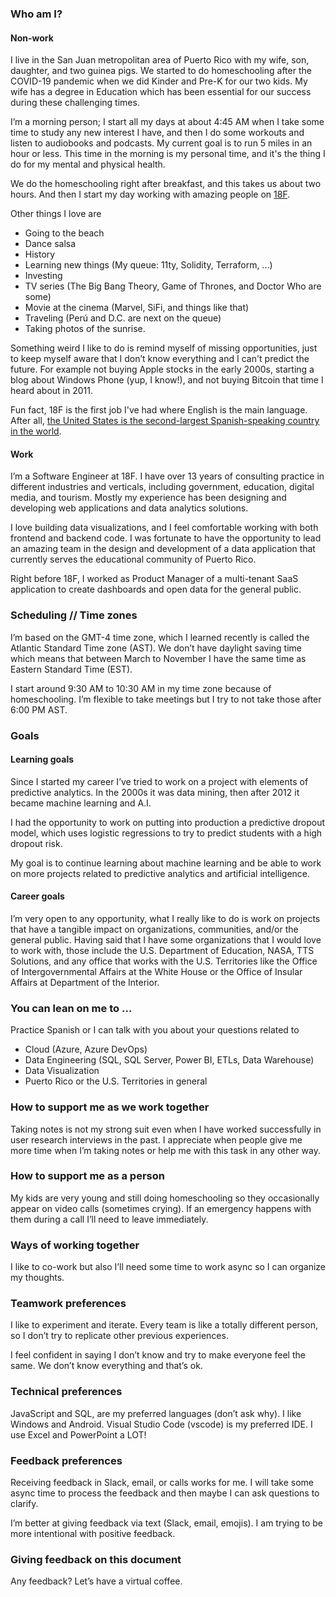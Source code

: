 ### Who am I?
#### Non-work
I live in the San Juan metropolitan area of Puerto Rico with my wife, son, daughter, and two guinea pigs. We started to do homeschooling after the COVID-19 pandemic when we did Kinder and Pre-K for our two kids. My wife has a degree in Education which has been essential for our success during these challenging times.

I’m a morning person; I start all my days at about 4:45 AM when I take some time to study any new interest I have, and then I do some workouts and listen to audiobooks and podcasts. My current goal is to run 5 miles in an hour or less. This time in the morning is my personal time, and it's the thing I do for my mental and physical health. 

We do the homeschooling right after breakfast, and this takes us about two hours. And then I start my day working with amazing people on [18F](#work). 

Other things I love are
* Going to the beach
* Dance salsa
* History 
* Learning new things (My queue: 11ty, Solidity, Terraform, ...)
* Investing 
* TV series (The Big Bang Theory, Game of Thrones, and Doctor Who are some)
* Movie at the cinema (Marvel, SiFi, and things like that)
* Traveling (Perú and D.C. are next on the queue)
* Taking photos of the sunrise.

Something weird I like to do is remind myself of missing opportunities, just to keep myself aware that I don’t know everything and I can't predict the future. For example not buying Apple stocks in the early 2000s, starting a blog about Windows Phone (yup, I know!), and not buying Bitcoin that time I heard about in 2011.

Fun fact, 18F is the first job I've had where English is the main language. After all, [the United States is the second-largest Spanish-speaking country in the world](https://www.nbcnews.com/news/latino/u-s-no-2-spanish-speaking-country-world-n383921).

#### Work
I’m a Software Engineer at 18F. I have over 13 years of consulting practice in different industries and verticals, including government, education, digital media, and tourism. Mostly my experience has been designing and developing web applications and data analytics solutions.

I love building data visualizations, and I feel comfortable working with both frontend and backend code. I was fortunate to have the opportunity to lead an amazing team in the design and development of a data application that currently serves the educational community of Puerto Rico.

Right before 18F, I worked as Product Manager of a multi-tenant SaaS application to create dashboards and open data for the general public.

### Scheduling // Time zones

I’m based on the GMT-4 time zone, which I learned recently is called the Atlantic Standard Time zone (AST). We don’t have daylight saving time which means that between March to November I have the same time as Eastern Standard Time (EST). 

I start around 9:30 AM to 10:30 AM in my time zone because of homeschooling. I’m flexible to take meetings but I try to not take those after 6:00 PM AST. 

### Goals

#### Learning goals
Since I started my career I’ve tried to work on a project with elements of predictive analytics. In the 2000s it was data mining, then after 2012 it became machine learning and A.I. 

I had the opportunity to work on putting into production a predictive dropout model, which uses logistic regressions to try to predict students with a high dropout risk.

My goal is to continue learning about machine learning and be able to work on more projects related to predictive analytics and artificial intelligence.

#### Career goals
I’m very open to any opportunity, what I really like to do is work on projects that have a tangible impact on organizations, communities, and/or the general public. Having said that I have some organizations that I would love to work with, those include the U.S. Department of Education, NASA, TTS Solutions, and any office that works with the U.S. Territories like the Office of Intergovernmental Affairs at the White House or the Office of Insular Affairs at Department of the Interior.

### You can lean on me to …
Practice Spanish or I can talk with you about your questions related to 
* Cloud (Azure, Azure DevOps)
* Data Engineering (SQL, SQL Server, Power BI, ETLs, Data Warehouse)
* Data Visualization
* Puerto Rico or the U.S. Territories in general

### How to support me as we work together
Taking notes is not my strong suit even when I have worked successfully in user research interviews in the past. I appreciate when people give me more time when I’m taking notes or help me with this task in any other way.

### How to support me as a person
My kids are very young and still doing homeschooling so they occasionally appear on video calls (sometimes crying).  If an emergency happens with them during a call I’ll need to leave immediately.

### Ways of working together
I like to co-work but also I’ll need some time to work async so I can organize my thoughts.

### Teamwork preferences
I like to experiment and iterate. Every team is like a totally different person, so I don’t try to replicate other previous experiences. 

I feel confident in saying I don’t know and try to make everyone feel the same. We don’t know everything and that’s ok. 

### Technical preferences
JavaScript and SQL, are my preferred languages (don’t ask why). I like Windows and Android. Visual Studio Code (vscode) is my preferred IDE. I use Excel and PowerPoint a LOT!

### Feedback preferences
Receiving feedback in Slack, email, or calls works for me. I will take some async time to process the feedback and then maybe I can ask questions to clarify.

I’m better at giving feedback via text (Slack, email, emojis). I am trying to be more intentional with positive feedback.

### Giving feedback on this document
Any feedback? Let’s have a virtual coffee. 
